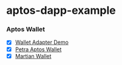 # aptos-dapp-example

### Aptos Wallet

- [x] [Wallet Adapter Demo](./wallet/wallet-adapter-demo)
- [x] [Petra Aptos Wallet](./wallet/petra-aptos-wallet)
- [x] [Martian Wallet](./wallet/martian-wallet)
